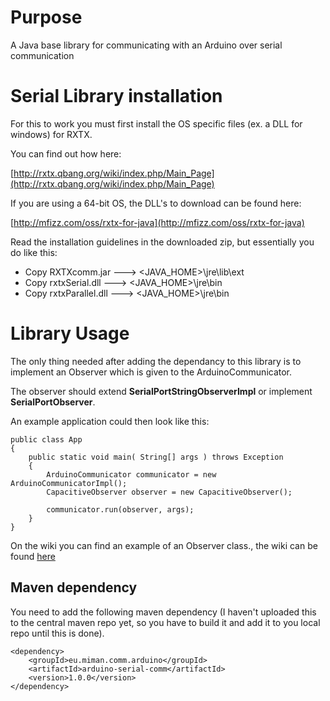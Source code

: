 # Purpose

A Java base library for communicating with an Arduino over serial communication

# Serial Library installation

For this to work you must first install the OS specific files (ex. a DLL for windows) for RXTX.

You can find out how here:

[http://rxtx.qbang.org/wiki/index.php/Main_Page](http://rxtx.qbang.org/wiki/index.php/Main_Page)

If you are using a 64-bit OS, the DLL's to download can be found here:

[http://mfizz.com/oss/rxtx-for-java](http://mfizz.com/oss/rxtx-for-java)


Read the installation guidelines in the downloaded zip, but essentially you do like this:

- Copy RXTXcomm.jar ---> <JAVA_HOME>\jre\lib\ext
- Copy rxtxSerial.dll ---> <JAVA_HOME>\jre\bin
- Copy rxtxParallel.dll ---> <JAVA_HOME>\jre\bin

# Library Usage

The only thing needed after adding the dependancy to this library is to implement an Observer which is given to the ArduinoCommunicator.

The observer should extend **SerialPortStringObserverImpl** or implement **SerialPortObserver**.

An example application could then look like this:

	public class App 
	{
		public static void main( String[] args ) throws Exception
		{
			ArduinoCommunicator communicator = new ArduinoCommunicatorImpl();
			CapacitiveObserver observer = new CapacitiveObserver();
    	
			communicator.run(observer, args);
		}
	}

On the wiki you can find an example of an Observer class., the wiki can be found [here](https://bitbucket.org/mikael_thorman/arduino-serial-comm/wiki/Home)
 
## Maven dependency

You need to add the following maven dependency (I haven't uploaded this to the central maven repo yet, so you have to build it and add it to you local repo until this is done).

    <dependency>
    	<groupId>eu.miman.comm.arduino</groupId>
    	<artifactId>arduino-serial-comm</artifactId>
    	<version>1.0.0</version>
    </dependency>

